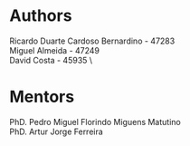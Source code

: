 # Authors

Ricardo Duarte Cardoso Bernardino - 47283 \
Miguel Almeida - 47249 \
David Costa - 45935 \

# Mentors

PhD. Pedro Miguel Florindo Miguens Matutino \
PhD. Artur Jorge Ferreira
